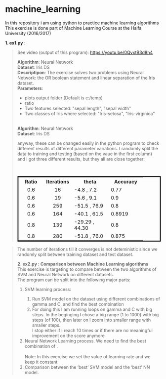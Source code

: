 <h1>machine_learning</h1>
<p>In this repository i am using python to practice machine learning algorithms&nbsp;<br />
  This exercise is done part of Machine Learning Course at the Haifa University (2016/2017)</p>
<p><strong>1. ex1.py</strong>&nbsp;:&nbsp;</p>
<blockquote>
  <p>    See video (output of this program):&nbsp;<a href="https://youtu.be/0QvxtB3d8h4">https://youtu.be/0QvxtB3d8h4</a>&nbsp;<br />
  </p>
  <p><strong>Algorithm</strong>: Neural Network&nbsp;<br />
    <strong>Dataset</strong>: Iris DS<br />
    <strong>Descriptipon</strong>: The exercise solves two problems using Neural Network: the OR boolean statement and linear separation of the Iris  dataset.  &nbsp;<br />
    <strong>Parameters</strong>: </p>
  <ul>
    <li>plots output folder (Default is c:/temp)</li>
    <li>ratio</li>
    <li>Two features selected: &quot;sepal length&quot;, &quot;sepal width&quot;</li>
    <li> Two classes of Iris where selected: &quot;Iris-setosa&quot;, &quot;Iris-virginica&quot;</li>
  </ul>
  <p><br />
    <strong>Algorithm</strong>: Neural Network&nbsp;<br />
    <strong>Dataset</strong>: Iris DS<br />
  </p>
  
  <p>anyway, these can be changed easily in the python program to check different results of different parameter variations.
    I randomly split the data to training and testing (based on the vaue in the first column) and i got three different results, but they all are close together:</p>
  <p>&nbsp;</p>
  
  <table bordercolor="#000000">
    <tr>
    <th width="66" bordercolor="#000000">Ratio</th>
    <th width="68" bordercolor="#000000">Iterations</th>
    <th width="103" bordercolor="#000000">theta</th>
    <th width="96" bordercolor="#000000">Accuracy</th>
    </tr>
    <tr>
    <td bordercolor="#000000"><div align="center">0.6</div></td>
    <td bordercolor="#000000"><div align="center">16</div></td>
    <td bordercolor="#000000">-4.8 , 7.2</td>
    <td bordercolor="#000000">0.77</td>
    </tr>
    <tr>
    <td bordercolor="#000000"><div align="center">0.6</div></td>
    <td bordercolor="#000000"><div align="center">19</div></td>
    <td bordercolor="#000000">-5.6 , 9.1</td>
    <td bordercolor="#000000">0.9</td>
    </tr>
    <tr>
    <td bordercolor="#000000"><div align="center">0.6</div></td>
    <td bordercolor="#000000"><div align="center">259</div></td>
    <td bordercolor="#000000">-51.5 , 76.9</td>
    <td bordercolor="#000000">0.8</td>
    </tr>       
    <tr>
    <td bordercolor="#000000"><div align="center">0.6</div></td>
    <td bordercolor="#000000"><div align="center">164</div></td>
    <td bordercolor="#000000">-40.1 , 61.5</td>
    <td bordercolor="#000000">0.8919</td>
    </tr>   
    <tr>
    <td bordercolor="#000000"><div align="center">0.8</div></td>
    <td bordercolor="#000000"><div align="center">139</div></td>
    <td bordercolor="#000000">-29.29 , 44.30</td>
    <td bordercolor="#000000">0.8</td>
    </tr>      
    <tr>
    <td bordercolor="#000000"><div align="center">0.8</div></td>
    <td bordercolor="#000000"><div align="center">280</div></td>
    <td bordercolor="#000000">-51.8 , 76.0</td>
    <td bordercolor="#000000">0.875</td>
    </tr>              
</table>
  
</blockquote>
<blockquote>
  <p>The number of iterations till it converges is not deteministic since we randomly split between training dataset and test dataset.</p>
  <p><strong>2. ex2.py&nbsp;: Comparison between Machine Learning algorithms&nbsp;</strong><br />
    This exercise is targeting to compare between the two algorithms of SVM and Neural Network on different datasets.&nbsp;<br />
    The program can be split into the following major parts:&nbsp;<br />
  </p>
  <ol>
    <li>SVM learning process:</li>
    <ol>
      <li>Run SVM model on the dataset using different combinations of gamma and C, and find the best combination</li>
      <li>For doing this I am running loops on gamma and C with big steps. In the beginging I chose a big range (1 to 1000) with big steps (of 100), then later on I zoom into smaller range with smaller steps.&nbsp;<br />
        I stop either if I reach 10 times or if there are no meaningful improvement on the score anymore</li>
    </ol>
    <li>Neural Network Learning process. We need to find the best combination of .<br />
        <br />
      Note: In this exercise we set the value of learning rate and we keep it constant</li>
    <li>Comparison between the &lsquo;best&rsquo; SVM model and the &lsquo;best&rsquo; NN model.</li>
  </ol>

</blockquote>
